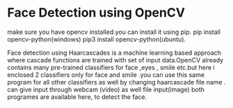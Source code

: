 # Face Detection using OpenCV


make sure you have opencv installed.you can install it using pip.
   pip install opencv-python(windows)
   pip3 install opencv-python(ubuntu).

Face detection using Haarcascades is a machine learning based approach where cascade functions are trained with set of input data.OpenCV already contains many pre-trained classifiers for face ,eyes , smile etc.but here i enclosed  2 classifiers only for face and smile .you can use this same program for all other classifiers as well by changing haarcascade file name . can  give input through webcam (video) as well file input(image) both programes are available here, to  detect the face. 
